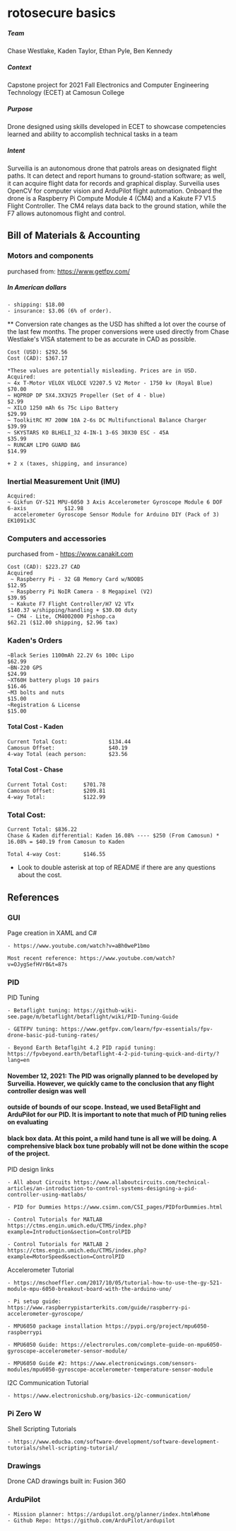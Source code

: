 # rotosecure basics

##### Team 
Chase Westlake, Kaden Taylor, Ethan Pyle, Ben Kennedy

##### Context
Capstone project for 2021 Fall Electronics and Computer Engineering Technology (ECET) at Camosun College

##### Purpose
Drone designed using skills developed in ECET to showcase competencies learned and ability to accomplish technical tasks in a team

##### Intent
Surveilia is an autonomous drone that patrols areas on designated flight paths. It can detect and report humans to ground-station software; as well, it can acquire flight data for records and graphical display. Surveilia uses OpenCV for computer vision and ArduPilot flight automation. Onboard the drone is a Raspberry Pi Compute Module 4 (CM4) and a Kakute F7 V1.5 Flight Controller. The CM4 relays data back to the ground station, while the F7 allows autonomous flight and control.  




## Bill of Materials & Accounting

### Motors and components 

purchased from: https://www.getfpv.com/ 

##### In American dollars 
    - shipping: $18.00 
    - insurance: $3.06 (6% of order).
    
** Conversion rate changes as the USD has shifted a lot over the course of the last few months. The proper conversions were used directly from Chase Westlake's VISA statement to be as accurate in CAD as possible.

    Cost (USD): $292.56
    Cost (CAD): $367.17
    
    *These values are potentially misleading. Prices are in USD. 
    Acquired: 
    ~ 4x T-Motor VELOX VELOCE V2207.5 V2 Motor - 1750 kv (Royal Blue)                       $70.00
    ~ HQPROP DP 5X4.3X3V25 Propeller (Set of 4 - blue)                                      $2.99
    ~ XILO 1250 mAh 6s 75c Lipo Battery                                                     $29.99
    ~ ToolkitRC M7 200W 10A 2-6s DC Multifunctional Balance Charger                         $39.99
    ~ SKYSTARS KO BLHELI_32 4-IN-1 3-6S 30X30 ESC - 45A                                     $35.99
    ~ RUNCAM LIPO GUARD BAG                                                                 $14.99
                                                                                            + 2 x (taxes, shipping, and insurance)
                                                                                            
### Inertial Measurement Unit (IMU)

    Acquired:
    ~ Gikfun GY-521 MPU-6050 3 Axis Accelerometer Gyroscope Module 6 DOF 6-axis            $12.98
      accelerometer Gyroscope Sensor Module for Arduino DIY (Pack of 3) EK1091x3C             


### Computers and accessories 
purchased from - https://www.canakit.com

    Cost (CAD): $223.27 CAD
    Acquired 
     ~ Raspberry Pi - 32 GB Memory Card w/NOOBS                                           $12.95
     ~ Raspberry Pi NoIR Camera - 8 Megapixel (V2)                                        $39.95
     ~ Kakute F7 Flight Controller/H7 V2 VTx                                              $140.37 w/shipping/handling + $30.00 duty  
     ~ CM4 - Lite, CM4002000 Pishop.ca                                                    $62.21 ($12.00 shipping, $2.96 tax)


### Kaden's Orders
    ~Black Series 1100mAh 22.2V 6s 100c Lipo                                              $62.99
    ~BN-220 GPS                                                                           $24.99
    ~XT60H battery plugs 10 pairs                                                         $16.46
    ~M3 bolts and nuts                                                                    $15.00
    ~Registration & License                                                               $15.00
    
#### Total Cost - Kaden
    
    Current Total Cost:             $134.44
    Camosun Offset:                 $40.19
    4-way Total (each person:       $23.56

#### Total Cost - Chase

    Current Total Cost:     $701.78
    Camosun Offset:         $209.81
    4-way Total:            $122.99
    
    
### Total Cost:
    
    Current Total: $836.22
    Chase & Kaden differential: Kaden 16.08% ---- $250 (From Camosun) * 16.08% = $40.19 from Camosun to Kaden
    
    Total 4-way Cost:       $146.55


* Look to  double asterisk at top of README if there are any questions about the cost. 

         
         
         
## References

### GUI
Page creation in XAML and C# 

    - https://www.youtube.com/watch?v=aBh0weP1bmo
                               
    Most recent reference: https://www.youtube.com/watch?v=OJygSefHVr0&t=87s

### PID
PID Tuning

    - Betaflight tuning: https://github-wiki-see.page/m/betaflight/betaflight/wiki/PID-Tuning-Guide
    
    - GETFPV tuning: https://www.getfpv.com/learn/fpv-essentials/fpv-drone-basic-pid-tuning-rates/
    
    - Beyond Earth Betaflgiht 4.2 PID rapid tuning: https://fpvbeyond.earth/betaflight-4-2-pid-tuning-quick-and-dirty/?lang=en
    

#### November 12, 2021: The PID was orignally planned to be developed by Surveilia. However, we quickly came to the conclusion that any flight controller design was well 
#### outside of bounds of our scope. Instead, we used BetaFlight and ArduPilot for our PID. It is important to note that much of PID tuning relies on evaluating 
#### black box data. At this point, a mild hand tune is all we will be doing. A comprehensive black box tune probably will not be done within the scope of the project. 




 PID design links

    - All about Circuits https://www.allaboutcircuits.com/technical-articles/an-introduction-to-control-systems-designing-a-pid-controller-using-matlabs/
    
    - PID for Dummies https://www.csimn.com/CSI_pages/PIDforDummies.html

    - Control Tutorials for MATLAB https://ctms.engin.umich.edu/CTMS/index.php?example=Introduction&section=ControlPID
    
    - Control Tutorials for MATLAB 2 https://ctms.engin.umich.edu/CTMS/index.php?example=MotorSpeed&section=ControlPID


Accelerometer Tutorial 

    - https://mschoeffler.com/2017/10/05/tutorial-how-to-use-the-gy-521-module-mpu-6050-breakout-board-with-the-arduino-uno/
                       
    - Pi setup guide: https://www.raspberrypistarterkits.com/guide/raspberry-pi-accelerometer-gyroscope/
    
    - MPU6050 package installation https://pypi.org/project/mpu6050-raspberrypi
    
    - MPU6050 Guide: https://electrorules.com/complete-guide-on-mpu6050-gyroscope-accelerometer-sensor-module/
    
    - MPU6050 Guide #2: https://www.electronicwings.com/sensors-modules/mpu6050-gyroscope-accelerometer-temperature-sensor-module


I2C Communication Tutorial 
                                    
    - https://www.electronicshub.org/basics-i2c-communication/


### Pi Zero W

Shell Scripting Tutorials

    - https://www.educba.com/software-development/software-development-tutorials/shell-scripting-tutorial/

### Drawings
Drone CAD drawings built in: Fusion 360

### ArduPilot

    - Mission planner: https://ardupilot.org/planner/index.html#home
    - Github Repo: https://github.com/ArduPilot/ardupilot

